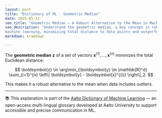 ```yaml
---
layout: post
title: "Dictionary of ML - Geometric Median"
date: 2025-05-12
seo_title: "Geometric Median – A Robust Alternative to the Mean in Machine Learning"
seo_description: "Understand the geometric median, a key concept in robust statistics and 
machine learning, minimizing total distance to data points and outperforming the mean under outliers."
markdown: kramdown

---
```


The **geometric median** $\boldsymbol{z}$ of a set of vectors $\boldsymbol{x}^{(1)}, \ldots, \boldsymbol{x}^{(n)}$ minimizes the total Euclidean distance:

$$
\boldsymbol{z} \in \arg\min_{\boldsymbol{y} \in \mathbb{R}^d} \sum_{i=1}^{n} \left\| \boldsymbol{y} - \boldsymbol{x}^{(i)} \right\|_2.
$$

This makes it a robust alternative to the mean when data includes outliers.

---

📚 This explanation is part of the [Aalto Dictionary of Machine Learning](https://AaltoDictionaryofML.github.io) — 
an open-access multi-lingual glossary developed at Aalto University to support 
accessible and precise communication in ML.
